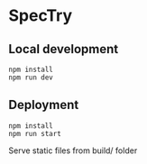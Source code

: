 # SpecTry

## Local development

```shell
npm install
npm run dev
```

## Deployment

```shell
npm install
npm run start
```

Serve static files from build/ folder
